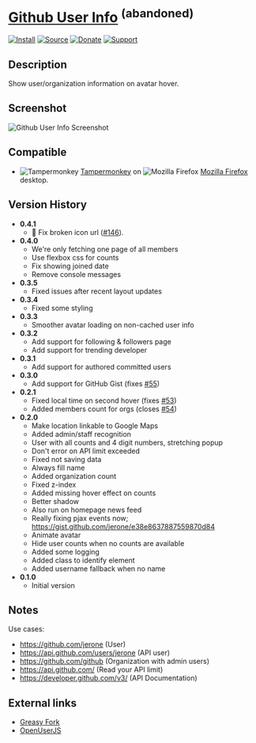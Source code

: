 # [Github User Info](https://github.com/jerone/UserScripts/tree/master/Github_User_Info) <sup>(abandoned)</sup>

[![Install](https://raw.github.com/jerone/UserScripts/master/_resources/Install-button.png)](https://github.com/jerone/UserScripts/raw/master/Github_User_Info/Github_User_Info.user.js)
[![Source](https://raw.github.com/jerone/UserScripts/master/_resources/Source-button.png)](https://github.com/jerone/UserScripts/blob/master/Github_User_Info/Github_User_Info.user.js)
[![Donate](https://raw.github.com/jerone/UserScripts/master/_resources/Donate-button.png)](https://www.paypal.com/cgi-bin/webscr?cmd=_s-xclick&hosted_button_id=VCYMHWQ7ZMBKW)
[![Support](https://raw.github.com/jerone/UserScripts/master/_resources/Support-button.png)](https://github.com/jerone/UserScripts/issues)

## Description

Show user/organization information on avatar hover.

## Screenshot

![Github User Info Screenshot](https://github.com/jerone/UserScripts/raw/master/Github_User_Info/screenshot.jpg)

## Compatible

-   ![Tampermonkey](https://raw.github.com/jerone/UserScripts/master/_resources/Tampermonkey.png) [Tampermonkey](https://addons.mozilla.org/firefox/addon/tampermonkey/) on ![Mozilla Firefox](https://raw.github.com/jerone/UserScripts/master/_resources/Firefox.png) [Mozilla Firefox](http://www.mozilla.org/en-US/firefox/fx/#desktop) desktop.

## Version History

-   **0.4.1**
    -   🐛 Fix broken icon url ([#146](https://github.com/jerone/UserScripts/pull/146)).
-   **0.4.0**
    -   We're only fetching one page of all members
    -   Use flexbox css for counts
    -   Fix showing joined date
    -   Remove console messages
-   **0.3.5**
    -   Fixed issues after recent layout updates
-   **0.3.4**
    -   Fixed some styling
-   **0.3.3**
    -   Smoother avatar loading on non-cached user info
-   **0.3.2**
    -   Add support for following & followers page
    -   Add support for trending developer
-   **0.3.1**
    -   Add support for authored committed users
-   **0.3.0**
    -   Add support for GitHub Gist (fixes [#55](https://github.com/jerone/UserScripts/issues/55))
-   **0.2.1**
    -   Fixed local time on second hover (fixes [#53](https://github.com/jerone/UserScripts/issues/53))
    -   Added members count for orgs (closes [#54](https://github.com/jerone/UserScripts/issues/54))
-   **0.2.0**
    -   Make location linkable to Google Maps
    -   Added admin/staff recognition
    -   User with all counts and 4 digit numbers, stretching popup
    -   Don't error on API limit exceeded
    -   Fixed not saving data
    -   Always fill name
    -   Added organization count
    -   Fixed z-index
    -   Added missing hover effect on counts
    -   Better shadow
    -   Also run on homepage news feed
    -   Really fixing pjax events now; <https://gist.github.com/jerone/e38e8637887559870d84>
    -   Animate avatar
    -   Hide user counts when no counts are available
    -   Added some logging
    -   Added class to identify element
    -   Added username fallback when no name
-   **0.1.0**
    -   Initial version

## Notes

Use cases:

-   <https://github.com/jerone> (User)
-   <https://api.github.com/users/jerone> (API user)
-   <https://github.com/github> (Organization with admin users)
-   <https://api.github.com/> (Read your API limit)
-   <https://developer.github.com/v3/> (API Documentation)

## External links

-   [Greasy Fork](https://greasyfork.org/en/scripts/8989-github-user-info)
-   [OpenUserJS](https://openuserjs.org/scripts/jerone/Github_User_Info)
